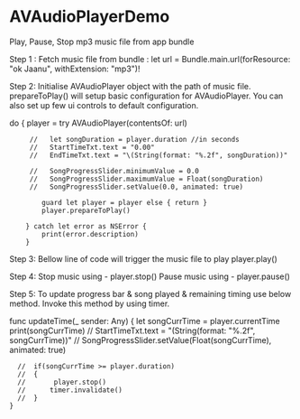 # AVAudioPlayerDemo
Play, Pause, Stop mp3 music file from app bundle 

Step 1 :
Fetch music file from bundle :
        let url = Bundle.main.url(forResource: "ok Jaanu", withExtension: "mp3")!

Step 2: 
Initialise AVAudioPlayer object with the path of music file. prepareToPlay() will setup basic configuration for AVAudioPlayer. You can also set up few ui controls to default configuration.

do {
            player = try AVAudioPlayer(contentsOf: url)
            
         //   let songDuration = player.duration //in seconds
         //   StartTimeTxt.text = "0.00"
         //   EndTimeTxt.text = "\(String(format: "%.2f", songDuration))"
            
         //   SongProgressSlider.minimumValue = 0.0
         //   SongProgressSlider.maximumValue = Float(songDuration)
         //   SongProgressSlider.setValue(0.0, animated: true)
            
            guard let player = player else { return }
            player.prepareToPlay() 
            
        } catch let error as NSError {
            print(error.description)
        }

Step 3:
Bellow line of code will trigger the music file to play
        player.play()

Step 4: 
Stop music using -             player.stop()
Pause music using -           player.pause()

Step 5: To update progress bar & song played & remaining timing use below method. Invoke this method by using timer.


func updateTime(_ sender: Any) { 
        let songCurrTime = player.currentTime
        print(songCurrTime)
      //  StartTimeTxt.text = "\(String(format: "%.2f", songCurrTime))"
      //  SongProgressSlider.setValue(Float(songCurrTime), animated: true)
        
      //  if(songCurrTime >= player.duration)
      //  {
      //       player.stop()
      //      timer.invalidate()
      //  }
    }
